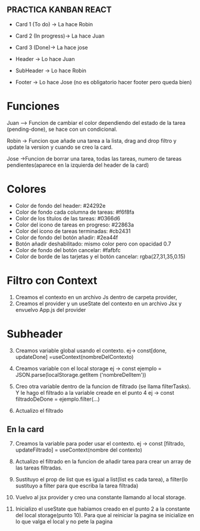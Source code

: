 

## PRACTICA KANBAN REACT

- Card 1 (To do) -> La hace Robin
- Card 2 (In progress)-> La hace Juan
- Card 3 (Done)-> La hace jose

- Header -> Lo hace Juan
- SubHeader -> Lo hace Robin
- Footer -> Lo hace Jose (no es obligatorio hacer footer pero queda bien)


# Funciones

Juan --> Funcion de cambiar el color dependiendo del estado de la tarea (pending-done), se  hace con un condicional.

Robin -> Funcion que añade una tarea a la lista, drag and drop filtro y update la version y cuando se creo la card.

Jose ->Funcion de borrar una tarea, todas las tareas, numero de tareas pendientes(aparece en la izquierda del header de la card)


# Colores
- Color de fondo del header: #24292e
- Color de fondo cada columna de tareas: #f6f8fa
- Color de los títulos de las tareas: #0366d6
- Color del icono de tareas en progreso: #22863a
- Color del icono de tareas terminadas: #cb2431
- Color de fondo del botón añadir: #2ea44f
- Botón añadir deshabilitado: mismo color pero con opacidad 0.7
- Color de fondo del botón cancelar: #fafbfc
- Color de borde de las tarjetas y el botón cancelar: rgba(27,31,35,0.15)

# Filtro con Context

1. Creamos el contexto en un archivo Js dentro de carpeta provider,
2. Creamos el provider y un useState del contexto en un archivo Jsx y envuelvo App.js del provider

# Subheader
3. Creamos variable global usando el contexto.
                              ej-> const[done, updateDone] =useContext(nombreDelContexto)
4. Creamos variable con el local storage ej -> const ejemplo = JSON.parse(localStorage.getItem   ('nombreDelItem'))

5. Creo otra variable dentro de la funcion de filtrado (se llama filterTasks). Y le hago el filtrado a la variable creade en el punto 4 ej -> const filtradoDeDone = ejemplo.filter(...)

6. Actualizo el filtrado 

## En la card

7. Creamos la variable para poder usar el contexto. ej -> const [filtrado, updateFiltrado] = useContext(nombre del contexto)

8. Actualizo el filtrado en la funcion de añadir tarea para crear un array de las tareas filtradas.

9. Sustituyo el prop de list que es igual a list(list es cada tarea), a filter(lo sustituyo a filter para que escriba la tarea filtrada)

10. Vuelvo al jsx provider y creo una constante llamando al local storage.

11. Inicializo el useState que habiamos creado en el punto 2 a la constante del local storage(punto 10). Para que al reiniciar la pagina se inicialize en lo que valga el local y no pete la pagina